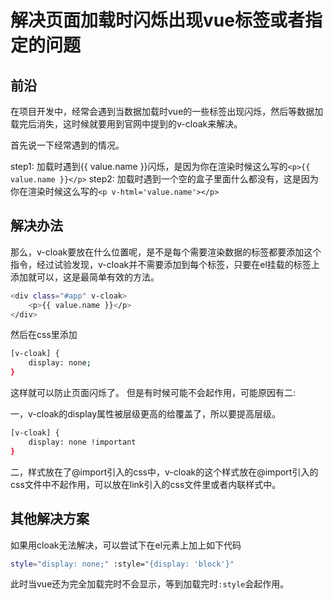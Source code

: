 # 解决页面加载时闪烁出现vue标签或者指定的问题
## 前沿
在项目开发中，经常会遇到当数据加载时vue的一些标签出现闪烁，然后等数据加载完后消失，这时候就要用到官网中提到的v-cloak来解决。

首先说一下经常遇到的情况。

step1: 加载时遇到{{ value.name }}闪烁，是因为你在渲染时候这么写的`<p>{{ value.name }}</p>`
step2: 加载时遇到一个空的盒子里面什么都没有，这是因为你在渲染时候这么写的`<p v-html='value.name'></p>`

## 解决办法
那么，v-cloak要放在什么位置呢，是不是每个需要渲染数据的标签都要添加这个指令，经过试验发现，v-cloak并不需要添加到每个标签，只要在el挂载的标签上添加就可以，这是最简单有效的方法。

```sh
<div class="#app" v-cloak>
	<p>{{ value.name }}</p>
</div>
```

然后在css里添加

```sh
[v-cloak] {
	display: none;
}
```

这样就可以防止页面闪烁了。
但是有时候可能不会起作用，可能原因有二:

一，v-cloak的display属性被层级更高的给覆盖了，所以要提高层级。

```sh
[v-cloak] {
	display: none !important
}
```

二，样式放在了@import引入的css中，v-cloak的这个样式放在@import引入的css文件中不起作用，可以放在link引入的css文件里或者内联样式中。

## 其他解决方案
如果用cloak无法解决，可以尝试下在el元素上加上如下代码

```sh
style="display: none;" :style="{display: 'block'}"
```

此时当vue还为完全加载完时不会显示，等到加载完时`:style`会起作用。
